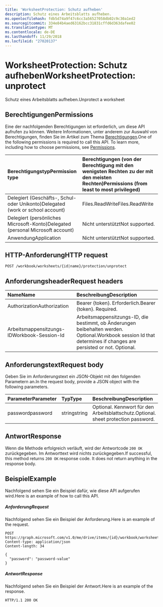```yaml
---
title: 'WorksheetProtection: Schutz aufheben'
description: Schutz eines Arbeitsblatts aufheben.
ms.openlocfilehash: fdb5d74a9f47c6cc3a56527058db02c9c30a1ed2
ms.sourcegitcommit: 334e84b4aed63162bcc31831cffd6d363dafee02
ms.translationtype: MT
ms.contentlocale: de-DE
ms.lasthandoff: 11/29/2018
ms.locfileid: "27020137"
---
```

# <a name="worksheetprotection-unprotect"></a><span data-ttu-id="9c116-103">WorksheetProtection: Schutz aufheben</span><span class="sxs-lookup"><span data-stu-id="9c116-103">WorksheetProtection: unprotect</span></span>

<span data-ttu-id="9c116-104">Schutz eines Arbeitsblatts aufheben.</span><span class="sxs-lookup"><span data-stu-id="9c116-104">Unprotect a worksheet</span></span>
## <a name="permissions"></a><span data-ttu-id="9c116-105">Berechtigungen</span><span class="sxs-lookup"><span data-stu-id="9c116-105">Permissions</span></span>
<span data-ttu-id="9c116-p101">Eine der nachfolgenden Berechtigungen ist erforderlich, um diese API aufrufen zu können. Weitere Informationen, unter anderem zur Auswahl von Berechtigungen, finden Sie im Artikel zum Thema [Berechtigungen](/graph/permissions-reference).</span><span class="sxs-lookup"><span data-stu-id="9c116-p101">One of the following permissions is required to call this API. To learn more, including how to choose permissions, see [Permissions](/graph/permissions-reference).</span></span>

|<span data-ttu-id="9c116-108">Berechtigungstyp</span><span class="sxs-lookup"><span data-stu-id="9c116-108">Permission type</span></span>      | <span data-ttu-id="9c116-109">Berechtigungen (von der Berechtigung mit den wenigsten Rechten zu der mit den meisten Rechten)</span><span class="sxs-lookup"><span data-stu-id="9c116-109">Permissions (from least to most privileged)</span></span>              |
|:--------------------|:---------------------------------------------------------|
|<span data-ttu-id="9c116-110">Delegiert (Geschäfts-, Schul- oder Unikonto)</span><span class="sxs-lookup"><span data-stu-id="9c116-110">Delegated (work or school account)</span></span> | <span data-ttu-id="9c116-111">Files.ReadWrite</span><span class="sxs-lookup"><span data-stu-id="9c116-111">Files.ReadWrite</span></span>    |
|<span data-ttu-id="9c116-112">Delegiert (persönliches Microsoft-Konto)</span><span class="sxs-lookup"><span data-stu-id="9c116-112">Delegated (personal Microsoft account)</span></span> | <span data-ttu-id="9c116-113">Nicht unterstützt</span><span class="sxs-lookup"><span data-stu-id="9c116-113">Not supported.</span></span>    |
|<span data-ttu-id="9c116-114">Anwendung</span><span class="sxs-lookup"><span data-stu-id="9c116-114">Application</span></span> | <span data-ttu-id="9c116-115">Nicht unterstützt</span><span class="sxs-lookup"><span data-stu-id="9c116-115">Not supported.</span></span> |

## <a name="http-request"></a><span data-ttu-id="9c116-116">HTTP-Anforderung</span><span class="sxs-lookup"><span data-stu-id="9c116-116">HTTP request</span></span>
<!-- { "blockType": "ignored" } -->
```http
POST /workbook/worksheets/{id|name}/protection/unprotect

```
## <a name="request-headers"></a><span data-ttu-id="9c116-117">Anforderungsheader</span><span class="sxs-lookup"><span data-stu-id="9c116-117">Request headers</span></span>
| <span data-ttu-id="9c116-118">Name</span><span class="sxs-lookup"><span data-stu-id="9c116-118">Name</span></span>       | <span data-ttu-id="9c116-119">Beschreibung</span><span class="sxs-lookup"><span data-stu-id="9c116-119">Description</span></span>|
|:---------------|:----------|
| <span data-ttu-id="9c116-120">Authorization</span><span class="sxs-lookup"><span data-stu-id="9c116-120">Authorization</span></span>  | <span data-ttu-id="9c116-p102">Bearer {token}. Erforderlich.</span><span class="sxs-lookup"><span data-stu-id="9c116-p102">Bearer {token}. Required.</span></span> |
| <span data-ttu-id="9c116-123">Arbeitsmappensitzungs-ID</span><span class="sxs-lookup"><span data-stu-id="9c116-123">Workbook-Session-Id</span></span>  | <span data-ttu-id="9c116-p103">Arbeitsmappensitzungs-ID, die bestimmt, ob Änderungen beibehalten werden. Optional.</span><span class="sxs-lookup"><span data-stu-id="9c116-p103">Workbook session Id that determines if changes are persisted or not. Optional.</span></span>|

## <a name="request-body"></a><span data-ttu-id="9c116-126">Anforderungstext</span><span class="sxs-lookup"><span data-stu-id="9c116-126">Request body</span></span>
<span data-ttu-id="9c116-127">Geben Sie im Anforderungstext ein JSON-Objekt mit den folgenden Parametern an.</span><span class="sxs-lookup"><span data-stu-id="9c116-127">In the request body, provide a JSON object with the following parameters.</span></span>

| <span data-ttu-id="9c116-128">Parameter</span><span class="sxs-lookup"><span data-stu-id="9c116-128">Parameter</span></span>    | <span data-ttu-id="9c116-129">Typ</span><span class="sxs-lookup"><span data-stu-id="9c116-129">Type</span></span>   |<span data-ttu-id="9c116-130">Beschreibung</span><span class="sxs-lookup"><span data-stu-id="9c116-130">Description</span></span>|
|:---------------|:--------|:----------|
|<span data-ttu-id="9c116-131">password</span><span class="sxs-lookup"><span data-stu-id="9c116-131">password</span></span>|<span data-ttu-id="9c116-132">string</span><span class="sxs-lookup"><span data-stu-id="9c116-132">string</span></span>|<span data-ttu-id="9c116-p104">Optional. Kennwort für den Arbeitsblattschutz.</span><span class="sxs-lookup"><span data-stu-id="9c116-p104">Optional. sheet protection password.</span></span>|

## <a name="response"></a><span data-ttu-id="9c116-135">Antwort</span><span class="sxs-lookup"><span data-stu-id="9c116-135">Response</span></span>

<span data-ttu-id="9c116-p105">Wenn die Methode erfolgreich verläuft, wird der Antwortcode `200 OK` zurückgegeben. Im Antworttext wird nichts zurückgegeben.</span><span class="sxs-lookup"><span data-stu-id="9c116-p105">If successful, this method returns `200 OK` response code. It does not return anything in the response body.</span></span>

## <a name="example"></a><span data-ttu-id="9c116-138">Beispiel</span><span class="sxs-lookup"><span data-stu-id="9c116-138">Example</span></span>
<span data-ttu-id="9c116-139">Nachfolgend sehen Sie ein Beispiel dafür, wie diese API aufgerufen wird.</span><span class="sxs-lookup"><span data-stu-id="9c116-139">Here is an example of how to call this API.</span></span>
##### <a name="request"></a><span data-ttu-id="9c116-140">Anforderung</span><span class="sxs-lookup"><span data-stu-id="9c116-140">Request</span></span>
<span data-ttu-id="9c116-141">Nachfolgend sehen Sie ein Beispiel der Anforderung.</span><span class="sxs-lookup"><span data-stu-id="9c116-141">Here is an example of the request.</span></span>
<!-- {
  "blockType": "request",
  "name": "worksheetprotection_unprotect"
}-->
```http
POST https://graph.microsoft.com/v1.0/me/drive/items/{id}/workbook/worksheets/{id|name}/protection/unprotect
Content-type: application/json
Content-length: 34

{
  "password": "password-value"
}
```

##### <a name="response"></a><span data-ttu-id="9c116-142">Antwort</span><span class="sxs-lookup"><span data-stu-id="9c116-142">Response</span></span>
<span data-ttu-id="9c116-143">Nachfolgend sehen Sie ein Beispiel der Antwort.</span><span class="sxs-lookup"><span data-stu-id="9c116-143">Here is an example of the response.</span></span> 
<!-- {
  "blockType": "response",
  "truncated": true
} -->
```http
HTTP/1.1 200 OK
```

<!-- uuid: 8fcb5dbc-d5aa-4681-8e31-b001d5168d79
2015-10-25 14:57:30 UTC -->
<!-- {
  "type": "#page.annotation",
  "description": "WorksheetProtection: unprotect",
  "keywords": "",
  "section": "documentation",
  "tocPath": ""
}-->